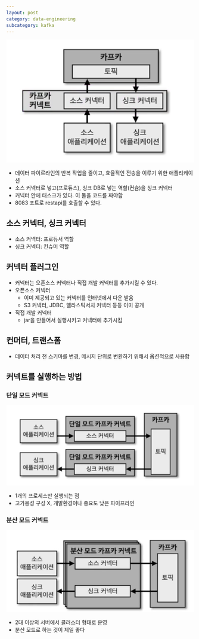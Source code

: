 ```yaml
---
layout: post
category: data-engineering
subcategory: kafka
---
```


![alt text](/assets/images/data-engineering/kafka/images/7/image.png)
- 데이터 파이르라인의 반복 작업을 줄이고, 효율적인 전송을 이루기 위한 애플리케이션
- 소스 커넥터로 넣고(프로듀스), 싱크 DB로 넣는 역할(컨슘)을 싱크 커넥터
- 커넥터 안에 태스크가 있다. 이 둘을 코드를 짜야함
- 8083 포트로 restapi를 호출할 수 있다.

## 소스 커넥터, 싱크 커넥터
- 소스 커넥터: 프로듀서 역할
- 싱크 커넥터: 컨슈머 역할

## 커넥터 플러그인
- 커넥터는 오픈소스 커넥터나 직접 개발 커넥터를 추가시킬 수 있다.
- 오픈소스 커넥터
    - 이미 제공되고 있는 커넥터를 인터넷에서 다운 받음
    - S3 커넥터, JDBC, 엘라스틱서치 커넥터 등등 이미 공개
- 직접 개발 커넥터
    - jar을 만들어서 실행시키고 커넥터에 추가시킴

## 컨머터, 트랜스폼
- 데이터 처리 전 스키마를 변경, 메시지 단위로 변환하기 위해서 옵션적으로 사용함

## 커넥트를 실행하는 방법
### 단일 모드 커넥트
![alt text](/assets/images/data-engineering/kafka/images/7/image-1.png)
- 1개의 프로세스만 실행되는 점
- 고가용성 구성 X, 개발환경이나 중요도 낮은 파이프라인
### 분산 모드 커넥트
![alt text](/assets/images/data-engineering/kafka/images/7/image-2.png)
- 2대 이상의 서버에서 클러스터 형태로 운영
- 분산 모드로 하는 것이 제일 좋다
